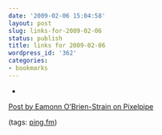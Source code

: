 ```yaml
---
date: '2009-02-06 15:04:58'
layout: post
slug: links-for-2009-02-06
status: publish
title: links for 2009-02-06
wordpress_id: '362'
categories:
- bookmarks
---
```


  * 
                

[Post by Eamonn O'Brien-Strain on Pixelpipe](http://tinyurl.com/dcc7jl)


                
                

(tags: [ping.fm](http://delicious.com/eob/ping.fm))


            
